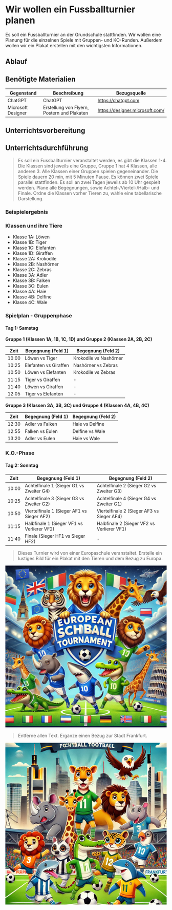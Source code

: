 # Wir wollen ein Fussballturnier planen

Es soll ein Fussballturnier an der Grundschule stattfinden. Wir wollen eine Planung für die einzelnen Spiele mit Gruppen- und KO-Runden. Außerdem wollen wir ein Plakat erstellen mit den wichtigsten Informationen.

## Ablauf

## Benötigte Materialien

| Gegenstand | Beschreibung | Bezugsquelle |
|---------------------|-------------------------------------|-------------------------------------|
| ChatGPT | ChatGPT | https://chatgpt.com |
| Microsoft Designer | Erstellung von Flyern, Postern und Plakaten | https://designer.microsoft.com/ |

## Unterrichtsvorbereitung

## Unterrichtsdurchführung

> Es soll ein Fussballturnier veranstaltet werden, es gibt die Klassen 1-4. Die Klassen sind jeweils eine Gruppe, Gruppe 1 hat 4 Klassen, alle anderen 3. Alle Klassen einer Gruppen spielen gegeneinander. Die Spiele dauern 20 min, mit 5 Minuten Pause. Es können zwei Spiele parallel stattfinden. Es soll an zwei Tagen jeweils ab 10 Uhr gespielt werden. Plane alle Begegnungen, sowie Achtel-/Viertel-/Halb- und Finale. Ordne die Klassen vorher Tieren zu, wähle eine tabellarische Darstellung. 

### Beispielergebnis

### Klassen und ihre Tiere
- Klasse 1A: Löwen
- Klasse 1B: Tiger
- Klasse 1C: Elefanten
- Klasse 1D: Giraffen
- Klasse 2A: Krokodile
- Klasse 2B: Nashörner
- Klasse 2C: Zebras
- Klasse 3A: Adler
- Klasse 3B: Falken
- Klasse 3C: Eulen
- Klasse 4A: Haie
- Klasse 4B: Delfine
- Klasse 4C: Wale

### Spielplan - Gruppenphase

#### Tag 1: Samstag

**Gruppe 1 (Klassen 1A, 1B, 1C, 1D) und Gruppe 2 (Klassen 2A, 2B, 2C)**

| Zeit      | Begegnung (Feld 1)   | Begegnung (Feld 2)       |
|-----------|----------------------|--------------------------|
| 10:00     | Löwen vs Tiger       | Krokodile vs Nashörner   |
| 10:25     | Elefanten vs Giraffen| Nashörner vs Zebras      |
| 10:50     | Löwen vs Elefanten   | Krokodile vs Zebras      |
| 11:15     | Tiger vs Giraffen    | -                        |
| 11:40     | Löwen vs Giraffen    | -                        |
| 12:05     | Tiger vs Elefanten   | -                        |

**Gruppe 3 (Klassen 3A, 3B, 3C) und Gruppe 4 (Klassen 4A, 4B, 4C)**

| Zeit      | Begegnung (Feld 1)   | Begegnung (Feld 2)       |
|-----------|----------------------|--------------------------|
| 12:30     | Adler vs Falken      | Haie vs Delfine          |
| 12:55     | Falken vs Eulen      | Delfine vs Wale          |
| 13:20     | Adler vs Eulen       | Haie vs Wale             |

### K.O.-Phase

#### Tag 2: Sonntag

| Zeit      | Begegnung (Feld 1)          | Begegnung (Feld 2)          |
|-----------|-----------------------------|-----------------------------|
| 10:00     | Achtelfinale 1 (Sieger G1 vs Zweiter G4) | Achtelfinale 2 (Sieger G2 vs Zweiter G3) |
| 10:25     | Achtelfinale 3 (Sieger G3 vs Zweiter G2) | Achtelfinale 4 (Sieger G4 vs Zweiter G1) |
| 10:50     | Viertelfinale 1 (Sieger AF1 vs Sieger AF2) | Viertelfinale 2 (Sieger AF3 vs Sieger AF4) |
| 11:15     | Halbfinale 1 (Sieger VF1 vs Verlierer VF2) | Halbfinale 2 (Sieger VF2 vs Verlierer VF1) |
| 11:40     | Finale (Sieger HF1 vs Sieger HF2) | -                        |

> Dieses Turnier wird von einer Europaschule veranstaltet. Erstelle ein lustiges Bild für ein Plakat mit den Tieren und dem Bezug zu Europa.

![](../res/bilder/fussballturnier.png)

> Entferne allen Text. Ergänze einen Bezug zur Stadt Frankfurt.

![](../res/bilder/fussball-iter.2.png)